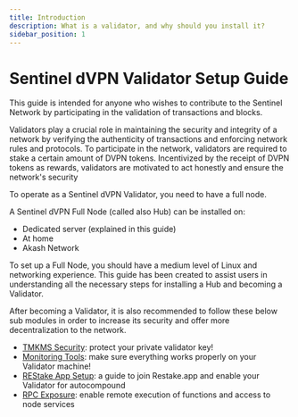 ```yaml
---
title: Introduction
description: What is a validator, and why should you install it?
sidebar_position: 1
---
```


# Sentinel dVPN Validator Setup Guide

This guide is intended for anyone who wishes to contribute to the Sentinel Network by participating in the validation of transactions and blocks.

Validators play a crucial role in maintaining the security and integrity of a network by verifying the authenticity of transactions and enforcing network rules and protocols. To participate in the network, validators are required to stake a certain amount of DVPN tokens. Incentivized by the receipt of DVPN tokens as rewards, validators are motivated to act honestly and ensure the network's security

To operate as a Sentinel dVPN Validator, you need to have a full node.

A Sentinel dVPN Full Node (called also Hub) can be installed on:
- Dedicated server (explained in this guide)
- At home
- Akash Network

To set up a Full Node, you should have a medium level of Linux and networking experience. This guide has been created to assist users in understanding all the necessary steps for installing a Hub and becoming a Validator.

After becoming a Validator, it is also recommended to follow these below sub modules in order to increase its security and offer more decentralization to the network.
- [TMKMS Security](/docs/category/tmkms-security): protect your private validator key!
- [Monitoring Tools](/docs/category/monitoring-tools): make sure everything works properly on your Validator machine!
- [REStake App Setup](/docs/category/restake-app-setup): a guide to join Restake.app and enable your Validator for autocompound
- [RPC Exposure](/docs/category/rpc-exposure): enable remote execution of functions and access to node services